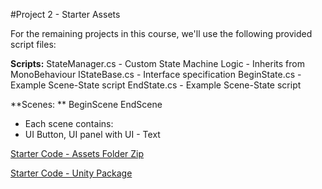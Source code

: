 #Project 2 - Starter Assets

For the remaining projects in this course, we'll use the following provided script files:

**Scripts:**
StateManager.cs - Custom State Machine Logic - Inherits from MonoBehaviour
IStateBase.cs - Interface specification
BeginState.cs - Example Scene-State script
EndState.cs - Example Scene-State script

**Scenes: **
BeginScene
EndScene
 - Each scene contains:
- UI Button, UI panel with UI - Text

[Starter Code - Assets Folder Zip](https://utdallas.box.com/v/project2-starterAssets)

[Starter Code - Unity Package](https://utdallas.box.com/v/StarterCode-UnityPackage)

